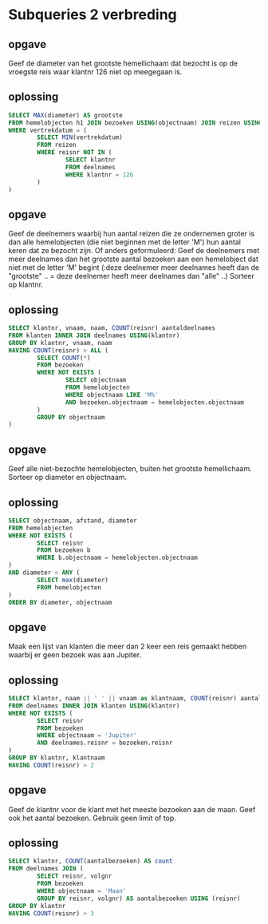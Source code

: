 # Subqueries 2 verbreding

## opgave
Geef de diameter van het grootste hemellichaam dat bezocht is op de vroegste reis waar klantnr 126 niet op meegegaan is.
## oplossing
```sql
SELECT MAX(diameter) AS grootste
FROM hemelobjecten h1 JOIN bezoeken USING(objectnaam) JOIN reizen USING(reisnr)
WHERE vertrekdatum = (
        SELECT MIN(vertrekdatum)
        FROM reizen
        WHERE reisnr NOT IN (
                SELECT klantnr
                FROM deelnames
                WHERE klantnr = 126
        )
)
```
## opgave
Geef de deelnemers waarbij hun aantal reizen die ze ondernemen groter is dan alle hemelobjecten (die niet beginnen met de letter 'M') hun aantal keren dat ze bezocht zijn. Of anders geformuleerd:
Geef de deelnemers met meer deelnames dan het grootste aantal bezoeken aan een hemelobject dat niet met de letter 'M' begint (:deze deelnemer meer deelnames heeft dan de "grootste" .. = deze deelnemer heeft meer deelnames dan "alle" ..)
Sorteer op klantnr.
## oplossing
```sql
SELECT klantnr, vnaam, naam, COUNT(reisnr) aantaldeelnames
FROM klanten INNER JOIN deelnames USING(klantnr)
GROUP BY klantnr, vnaam, naam
HAVING COUNT(reisnr) > ALL (
        SELECT COUNT(*)
        FROM bezoeken
        WHERE NOT EXISTS (
                SELECT objectnaam
                FROM hemelobjecten
                WHERE objectnaam LIKE 'M%'
                AND bezoeken.objectnaam = hemelobjecten.objectnaam
        )
        GROUP BY objectnaam
)
```
## opgave
Geef alle niet-bezochte hemelobjecten, buiten het grootste hemellichaam.
Sorteer op diameter en objectnaam.
## oplossing
```sql
SELECT objectnaam, afstand, diameter
FROM hemelobjecten
WHERE NOT EXISTS (
        SELECT reisnr
        FROM bezoeken b
        WHERE b.objectnaam = hemelobjecten.objectnaam
)
AND diameter < ANY (
        SELECT max(diameter)
        FROM hemelobjecten
)
ORDER BY diameter, objectnaam
```
## opgave
Maak een lijst van klanten die meer dan 2 keer een reis gemaakt hebben waarbij er geen bezoek was aan Jupiter.
## oplossing
```sql
SELECT klantnr, naam || ' ' || vnaam as klantnaam, COUNT(reisnr) aantalreizen
FROM deelnames INNER JOIN klanten USING(klantnr)
WHERE NOT EXISTS (
        SELECT reisnr
        FROM bezoeken
        WHERE objectnaam = 'Jupiter'
        AND deelnames.reisnr = bezoeken.reisnr
)
GROUP BY klantnr, klantnaam
HAVING COUNT(reisnr) > 2
```
## opgave
Geef de klantnr voor de klant met het meeste bezoeken aan de maan. Geef ook het aantal bezoeken.
Gebruik geen limit of top.
## oplossing
```sql
SELECT klantnr, COUNT(aantalbezoeken) AS count
FROM deelnames JOIN (
        SELECT reisnr, volgnr
        FROM bezoeken
        WHERE objectnaam = 'Maan'
        GROUP BY reisnr, volgnr) AS aantalbezoeken USING (reisnr)
GROUP BY klantnr
HAVING COUNT(reisnr) > 3
```
